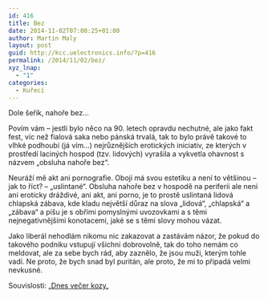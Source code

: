 ```yaml
---
id: 416
title: Bez
date: 2014-11-02T07:00:25+01:00
author: Martin Maly
layout: post
guid: http://kcc.uelectronics.info/?p=416
permalink: /2014/11/02/bez/
xyz_lnap:
  - "1"
categories:
  - Kuřecí
---
```

Dole šeřík, nahoře bez&#8230;

Povím vám &#8211; jestli bylo něco na 90. letech opravdu nechutné, ale jako fakt fest, víc než fialová saka nebo pánská trvalá, tak to bylo právě takové to vlhké podhoubí (já vím&#8230;) nejrůznějších erotických iniciativ, ze kterých v prostředí laciných hospod (tzv. lidových) vyrašila a vykvetla ohavnost s názvem &#8222;obsluha nahoře bez&#8220;.

Neuráží mě akt ani pornografie. Obojí má svou estetiku a není to většinou &#8211; jak to říct? &#8211; &#8222;uslintané&#8220;. Obsluha nahoře bez v hospodě na periferii ale není ani eroticky dráždivé, ani akt, ani porno, je to prostě uslintaná lidová chlapská zábava, kde kladu největší důraz na slova &#8222;lidová&#8220;, &#8222;chlapská&#8220; a &#8222;zábava&#8220; a píšu je s obřími pomyslnými uvozovkami a s těmi nejnegativnějšími konotacemi, jaké se s těmi slovy mohou vázat.

Jako liberál nehodlám nikomu nic zakazovat a zastávám názor, že pokud do takového podniku vstupují všichni dobrovolně, tak do toho nemám co meldovat, ale za sebe bych rád, aby zaznělo, že jsou muži, kterým tohle vadí. Ne proto, že bych snad byl puritán, ale proto, že mi to připadá velmi nevkusné.

Souvislosti: &#8222;[Dnes večer kozy](http://ona.idnes.cz/obsluha-nahore-bez-topless-servirky-dvg-/vztahy-sex.aspx?c=A141021_111704_vztahy-sex_jup#utm_source=sph.idnes&utm_medium=richtext&utm_content=top6)&#8222;